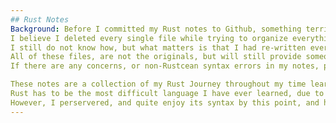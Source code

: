 ```yaml
---
## Rust Notes
Background: Before I committed my Rust notes to Github, something terrible happened.
I believe I deleted every single file while trying to organize everything into one Git repo.
I still do not know how, but what matters is that I had re-written every single file.
All of these files, are not the originals, but will still provide someone out there help, I hope.
If there are any concerns, or non-Rustcean syntax errors in my notes, please let me know.

These notes are a collection of my Rust Journey throughout my time learning Low-Level Programming.
Rust has to be the most difficult language I have ever learned, due to the lack of Classes, and static typing.
However, I perservered, and quite enjoy its syntax by this point, and have come to appreciate the simplicity of Classes.
---
```

